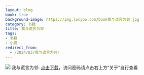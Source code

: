 ```yaml
---
layout: blog
book: true
background-image: https://img.locyoo.com/book我与谎言为邻.jpg
category: 书籍
title: 我与谎言为邻
tags:
- 书籍
- 小说
redirect_from:
  - /2024/03/我与谎言为邻/
---
```

![](https://img.locyoo.com/book我与谎言为邻.jpg)
我与谎言为邻: <a name = "ref1" href="https://url18.ctfile.com/f/50983618-1350065630-594c1a?p=3619">点击下载</a>，访问密码请点击右上方“关于”自行查看